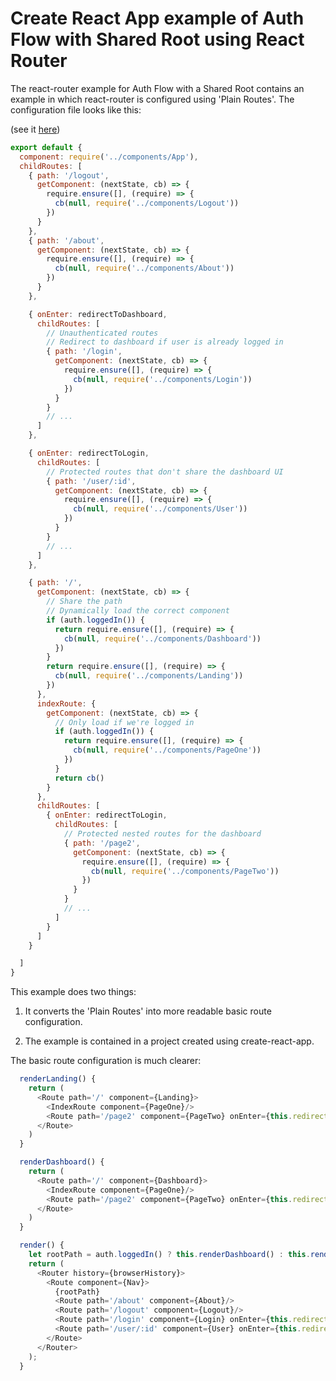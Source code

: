 # Create React App example of Auth Flow with Shared Root using React Router

The react-router example for Auth Flow with a Shared Root contains an
example in which react-router is configured using 'Plain Routes'.
The configuration file looks like this:

(see it [here](https://github.com/ReactTraining/react-router/blob/master/examples/auth-with-shared-root/config/routes.js)) 

```js
export default {
  component: require('../components/App'),
  childRoutes: [
    { path: '/logout',
      getComponent: (nextState, cb) => {
        require.ensure([], (require) => {
          cb(null, require('../components/Logout'))
        })
      }
    },
    { path: '/about',
      getComponent: (nextState, cb) => {
        require.ensure([], (require) => {
          cb(null, require('../components/About'))
        })
      }
    },

    { onEnter: redirectToDashboard,
      childRoutes: [
        // Unauthenticated routes
        // Redirect to dashboard if user is already logged in
        { path: '/login',
          getComponent: (nextState, cb) => {
            require.ensure([], (require) => {
              cb(null, require('../components/Login'))
            })
          }
        }
        // ...
      ]
    },

    { onEnter: redirectToLogin,
      childRoutes: [
        // Protected routes that don't share the dashboard UI
        { path: '/user/:id',
          getComponent: (nextState, cb) => {
            require.ensure([], (require) => {
              cb(null, require('../components/User'))
            })
          }
        }
        // ...
      ]
    },

    { path: '/',
      getComponent: (nextState, cb) => {
        // Share the path
        // Dynamically load the correct component
        if (auth.loggedIn()) {
          return require.ensure([], (require) => {
            cb(null, require('../components/Dashboard'))
          })
        }
        return require.ensure([], (require) => {
          cb(null, require('../components/Landing'))
        })
      },
      indexRoute: {
        getComponent: (nextState, cb) => {
          // Only load if we're logged in
          if (auth.loggedIn()) {
            return require.ensure([], (require) => {
              cb(null, require('../components/PageOne'))
            })
          }
          return cb()
        }
      },
      childRoutes: [
        { onEnter: redirectToLogin,
          childRoutes: [
            // Protected nested routes for the dashboard
            { path: '/page2',
              getComponent: (nextState, cb) => {
                require.ensure([], (require) => {
                  cb(null, require('../components/PageTwo'))
                })
              }
            }
            // ...
          ]
        }
      ]
    }

  ]
}
```

This example does two things:

1) It converts the 'Plain Routes' into more readable basic route configuration.

2) The example is contained in a project created using create-react-app.

The basic route configuration is much clearer:

```js
  renderLanding() {
    return (
      <Route path='/' component={Landing}>
        <IndexRoute component={PageOne}/>
        <Route path='/page2' component={PageTwo} onEnter={this.redirectToLogin}/>
      </Route>
    )
  }

  renderDashboard() {
    return (
      <Route path='/' component={Dashboard}>
        <IndexRoute component={PageOne}/>
        <Route path='/page2' component={PageTwo} onEnter={this.redirectToLogin}/>
      </Route>
    )
  }

  render() {
    let rootPath = auth.loggedIn() ? this.renderDashboard() : this.renderLanding();
    return (
      <Router history={browserHistory}>
        <Route component={Nav}>
          {rootPath}
          <Route path='/about' component={About}/>
          <Route path='/logout' component={Logout}/>
          <Route path='/login' component={Login} onEnter={this.redirectToDashboard} />
          <Route path='/user/:id' component={User} onEnter={this.redirectToLogin} />
        </Route>
      </Router>
    );
  }

```
